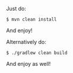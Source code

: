 Just do:

    $ mvn clean install

And enjoy!

Alternatively do:

    $ ./gradlew clean build

And enjoy as well!

